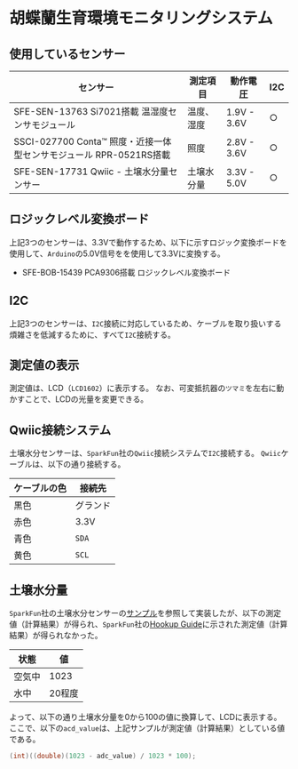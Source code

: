 # 胡蝶蘭生育環境モニタリングシステム

## 使用しているセンサー

| センサー                                                           | 測定項目   | 動作電圧    | I2C |
| ------------------------------------------------------------------ | ---------- | ----------- | --- |
| SFE-SEN-13763 Si7021搭載 温湿度センサモジュール                    | 温度、湿度 | 1.9V - 3.6V | ○   |
| SSCI-027700 Conta™ 照度・近接一体型センサモジュール RPR-0521RS搭載 | 照度       | 2.8V - 3.6V | ○   |
| SFE-SEN-17731 Qwiic - 土壌水分量センサー                           | 土壌水分量 | 3.3V - 5.0V | ○   |

## ロジックレベル変換ボード

上記3つのセンサーは、3.3Vで動作するため、以下に示すロジック変換ボードを使用して、`Arduino`の5.0V信号をを使用して3.3Vに変換する。

* SFE-BOB-15439 PCA9306搭載 ロジックレベル変換ボード

## I2C

上記3つのセンサーは、`I2C`接続に対応しているため、ケーブルを取り扱いする煩雑さを低減するために、すべて`I2C`接続する。

## 測定値の表示

測定値は、LCD（`LCD1602`）に表示する。
なお、可変抵抗器の`ツマミ`を左右に動かすことで、LCDの光量を変更できる。

## Qwiic接続システム

土壌水分センサーは、`SparkFun`社の`Qwiic`接続システムで`I2C`接続する。
`Qwiic`ケーブルは、以下の通り接続する。

| ケーブルの色 | 接続先   |
| ------------ | -------- |
| 黒色         | グランド |
| 赤色         | 3.3V     |
| 青色         | `SDA`    |
| 黄色         | `SCL`    |

## 土壌水分量

`SparkFun`社の土壌水分センサーの[サンプル](https://github.com/sparkfun/Zio-Qwiic-Soil-Moisture-Sensor)を参照して実装したが、以下の測定値（計算結果）が得られ、`SparkFun`社の[Hookup Guide](https://learn.sparkfun.com/tutorials/soil-moisture-sensor-hookup-guide?_ga=2.138745008.263601631.1645400632-430733852.1643589927)に示された測定値（計算結果）が得られなかった。

| 状態   | 値     |
| ------ | ------ |
| 空気中 | 1023   |
| 水中   | 20程度 |

よって、以下の通り土壌水分量を0から100の値に換算して、LCDに表示する。
ここで、以下の`acd_value`は、上記サンプルが測定値（計算結果）としている値である。

```c++
(int)((double)(1023 - adc_value) / 1023 * 100);
```
